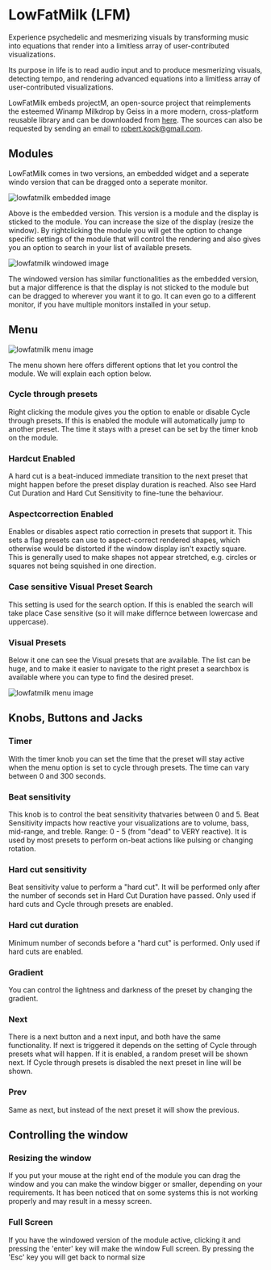 # LowFatMilk (LFM) <a name="LowFatMilk"></a>

Experience psychedelic and mesmerizing visuals by transforming music into equations that render into a limitless array of user-contributed visualizations.

Its purpose in life is to read audio input and to produce mesmerizing visuals, detecting tempo, and rendering advanced equations into a limitless array of user-contributed visualizations.

LowFatMilk embeds projectM, an open-source project that reimplements the esteemed Winamp Milkdrop by Geiss in a more modern, cross-platform reusable library and can be downloaded from <a href="https://github.com/projectM-visualizer/projectm">here</a>. The sources can also be requested by sending an email to robert.kock@gmail.com.

## Modules

LowFatMilk comes in two versions, an embedded widget and a seperate windo version that can be dragged onto a seperate monitor.

![lowfatmilk embedded image](./lowfatmilk1.png)

Above is the embedded version. This version is a module and the display is sticked to the module. You can increase the size of the display (resize the window). By rightclicking the module you will get the option to change specific settings of the module that will control the rendering and also gives you an option to search in your list of available presets.

![lowfatmilk windowed image](./lowfatmilk3.png)

The windowed version has similar functionalities as the embedded version, but a major difference is that the display is not sticked to the module but can be dragged to wherever you want it to go. It can even go to a different monitor, if you have multiple monitors installed in your setup.

## Menu

![lowfatmilk menu image](./lowfatmilk2.png)

The menu shown here offers different options that let you control the module. We will explain each option below.

### Cycle through presets
Right clicking the module gives you the option to enable or disable Cycle through presets. If this is enabled the module will automatically jump to another preset. The time it stays with a preset can be set by the timer knob on the module. 

### Hardcut Enabled
A hard cut is a beat-induced immediate transition to the next preset that might happen before the preset display duration is reached. Also see Hard Cut Duration and Hard Cut Sensitivity to fine-tune the behaviour.

### Aspectcorrection Enabled
Enables or disables aspect ratio correction in presets that support it. This sets a flag presets can use to aspect-correct rendered shapes, which otherwise would be distorted if the window display isn't exactly square. This is generally used to make shapes not appear stretched, e.g. circles or squares not being squished in one direction.

### Case sensitive Visual Preset Search
This setting is used for the search option. If this is enabled the search will take place Case sensitive (so it will make differnce between lowercase and uppercase).

### Visual Presets
Below it one can see the Visual presets that are available. The list can be huge, and to make it easier to navigate to the right preset a searchbox is available where you can type to find the desired preset.

![lowfatmilk menu image](./lowfatmilk4.png)

## Knobs, Buttons and Jacks

### Timer
With the timer knob you can set the time that the preset will stay active when the menu option is set to cycle through presets. The time can vary between 0 and 300 seconds.

### Beat sensitivity
This knob is to control the beat sensitivity thatvaries between 0 and 5. Beat Sensitivity impacts how reactive your visualizations are to volume, bass, mid-range, and treble. Range: 0 - 5 (from "dead" to VERY reactive). It is used by most presets to perform on-beat actions like pulsing or changing rotation.

### Hard cut sensitivity
Beat sensitivity value to perform a "hard cut". It will be performed only after the number of seconds set in Hard Cut Duration have passed. Only used if hard cuts and Cycle through presets are enabled.

### Hard cut duration
Minimum number of seconds before a "hard cut" is performed. Only used if hard cuts are enabled.

### Gradient
You can control the lightness and darkness of the preset by changing the gradient.

### Next
There is a next button and a next input, and both have the same functionality. If next is triggered it depends on the setting of Cycle through presets what will happen. If it is enabled, a random preset will be shown next. If Cycle through presets is disabled the next preset in line will be shown.

### Prev
Same as next, but instead of the next preset it will show the previous. 

## Controlling the window

### Resizing the window
If you put your mouse at the right end of the module you can drag the window and you can make the window bigger or smaller, depending on your requirements. It has been noticed that on some systems this is not working properly and may result in a messy screen. 

### Full Screen
If you have the windowed version of the module active, clicking it and pressing the 'enter' key will make the window Full screen. By pressing the 'Esc' key you will get back to normal size


